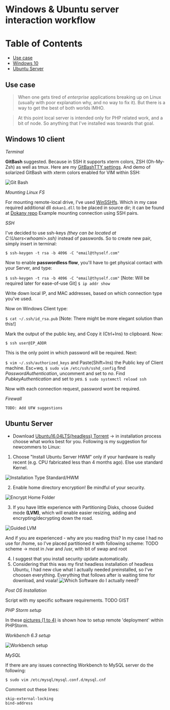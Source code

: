 # Windows & Ubuntu server interaction workflow

# Table of Contents
- [Use case](#use-case)
- [Windows 10](#win10)
- [Ubuntu Server](#ubuntu-server)


<!-- toc -->

## Use case
> When one gets tired of _enterprise_ applications breaking up on Linux (usually with poor explanation why, and no way to fix it). But there is a way to get the best of both worlds IMHO.

> At this point local server is intended only for PHP related work, and a bit of node. So anything that I've installed was towards that goal.

## Windows 10 client


*Terminal* 

**GitBash** suggested. Because in SSH it supports xterm colors, ZSH (Oh-My-Zsh) as well as tmux. Here are my [GitBashTTY settings](https://gist.github.com/l3xq/07aebaad79e51ed28756e9a4dc2a8012). And demo of solarized GitBash with xterm colors enabled for VIM within SSH:


![Git Bash][git-bash-gif]


*Mounting Linux FS*


For mounting remote-local drive, I've used [WinSSHfs](https://github.com/Foreveryone-cz/win-sshfs/releases). Which in my case required additional dll `dokan1.dll` to be placed in source dir; it can be found at [Dokany repo](https://github.com/dokan-dev/dokany/releases)
Example mounting connection using SSH pairs.


*SSH*


I've decided to use ssh-keys _(they can be located at C:\Users\<whoami>\.ssh)_ instead of passwords. So to create new pair, simply insert in terminal:


`$ ssh-keygen -t rsa -b 4096 -C "email@thyself.com"`


Now to enable **passwordless flow**, you'll have to get physical contact with your Server, and type:


`$ ssh-keygen -t rsa -b 4096 -C "email@thyself.com"`    [Note: Will be required later for ease-of-use Git]
`$ ip addr show`


Write down local IP, and MAC addresses, based on which connection type you've used.

Now on Windows Client type:


`$ cat ~/.ssh/id_rsa.pub`    [Note: There might be more elegant solution than this!]


Mark the output of the public key, and Copy it (Ctrl+Ins) to clipboard. Now:


`$ ssh user@IP_ADDR`


This is the only point in which password will be required. Next:


`$ vim ~/.ssh/authorized_keys` and Paste(Shift+Ins) the Public key of Client machine. Esc+wq.
`$ sudo vim /etc/ssh/sshd_config` find _PasswordAuthentication_, uncomment and set to _no_. Find _PubkeyAuthentication_ and set to _yes_.
`$ sudo systemctl reload ssh`


Now with each connection request, password wont be required.


*Firewall*


    TODO: Add UFW suggestions

## Ubuntu Server


* Download [Ubuntu16.04LTS(headless) Torrent](http://releases.ubuntu.com/16.04/ubuntu-16.04.3-server-amd64.iso.torrent?_ga=2.93931348.89627716.1518119172-582049912.1518119172) -> in installation process choose what works best for you. Following is my suggestion for newcommers to Linux:

1. Choose "Install Ubuntu Server HWM" only if your hardware is really recent (e.g. CPU fabricated less than 4 months ago). Else use standard Kernel.


![Installation Type Standard/HWM][install-type]


2. Enable home directory encryption! Be mindful of your security.


![Encrypt Home Folder][encrypt-home]


3. If you have little experience with Partitioning Disks, choose Guided mode **(LVM)**, which will enable easier resizing, adding and encrypting/decrypting down the road. 


![Guided LVM][part-disks]


And if you are experienced - why are you reading this? In my case I had no use for /home, so I've placed partitioned it with following scheme:
TODO scheme -> most in /var and /usr, with bit of swap and root

4. I suggest that you install security update automatically.
5. Considering that this was my first headless installation of headless Ubuntu, I had new clue what I actually needed preinstalled, so I've choosen everything. Everything that follows after is waiting time for download, and voala!
![Which Software do I actually need?][soft-select]


*Post OS Installation*


Script with my specific software requirements. TODO GIST


*PHP Storm setup*


In these [pictures (1 to 4)](https://github.com/l3xq/DevDocs/blob/master/ext/pics_PHPStorm_WBench) is shown how to setup remote 'deployment' within PHPStorm.


*Workbench 6.3 setup*


![Workbench setup][workbench]


*MySQL*


If there are any issues connecting Workbench to MySQL server do the following:


`$ sudo vim /etc/mysql/mysql.conf.d/mysql.cnf`

Comment out these lines:
```
skip-external-locking
bind-address
```





[install-type]: https://github.com/l3xq/DevDocs/blob/master/ext/pics_UbuntuServer/1.PNG
[encrypt-home]: https://github.com/l3xq/DevDocs/blob/master/ext/pics_UbuntuServer/2.PNG
[part-disks]: https://github.com/l3xq/DevDocs/blob/master/ext/pics_UbuntuServer/3.PNG
[soft-select]: https://github.com/l3xq/DevDocs/blob/master/ext/pics_UbuntuServer/4.PNG
[git-bash-gif]: https://github.com/l3xq/DevDocs/blob/master/ext/GitBash.gif
[workbench]: https://github.com/l3xq/DevDocs/blob/master/ext/pics_PHPStorm_WBench/wb-connect.PNG
